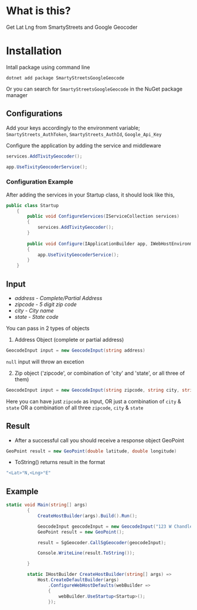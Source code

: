 # What is this?

Get Lat Lng from SmartyStreets and Google Geocoder

# Installation

Intall package using command line
```#!/bin/bash
dotnet add package SmartyStreetsGoogleGeocode
```

Or you can search for `SmartyStreetsGoogleGeocode` in the NuGet package manager

## Configurations

Add your keys accordingly to the environment variable;
`SmartyStreets_AuthToken`,
`SmartyStreets_AuthId`,
`Google_Api_Key`

Configure the application by adding the service and middleware

```csharp
services.AddTivityGeocoder();

app.UseTivityGeocoderService();
```

### Configuration Example
After adding the services in your Startup class, it should look like this,
```csharp
public class Startup
    {
        public void ConfigureServices(IServiceCollection services)
        {
            services.AddTivityGeocoder();
        }
        
        public void Configure(IApplicationBuilder app, IWebHostEnvironment env)
        {
            app.UseTivityGeocoderService();
        }
    }
```

## Input

- _address_ - _Complete/Partial Address_
- _zipcode_ - _5 digit zip code_
- _city_ - _City name_
- _state_ - _State code_

You can pass in 2 types of objects

1. Address Object (complete or partial address)

```csharp
GeocodeInput input = new GeocodeInput(string address)
```

`null` input will throw an excetion

2. Zip object ('zipcode', or combination of 'city' and 'state', or all three of them)

```csharp
GeocodeInput input = new GeocodeInput(string zipcode, string city, string state)
```

Here you can have just `zipcode` as input,
OR just a combination of `city` & `state`
OR a combination of all three `zipcode`, `city` & `state`

## Result

- After a successful call you should receive a response object GeoPoint

```csharp
GeoPoint result = new GeoPoint(double latitude, double longitude)
```

- ToString() returns result in the format

```csharp
"<Lat>°N,<Lng>°E"
```

## Example

```csharp
static void Main(string[] args)
        {
            CreateHostBuilder(args).Build().Run();

            GeocodeInput geocodeInput = new GeocodeInput("123 W Chandler Blvd Chandler AZ");
            GeoPoint result = new GeoPoint();            

            result = SgGeocoder.CallSgGeocoder(geocodeInput);

            Console.WriteLine(result.ToString());

        }

        static IHostBuilder CreateHostBuilder(string[] args) =>
            Host.CreateDefaultBuilder(args)
                .ConfigureWebHostDefaults(webBuilder =>
                {
                    webBuilder.UseStartup<Startup>();
                });
```
